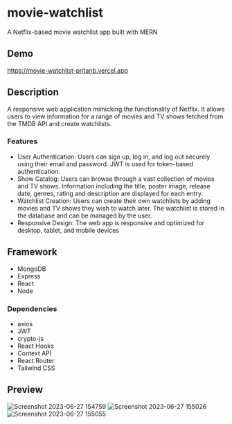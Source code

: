 # movie-watchlist
A Netflix-based movie watchlist app built with MERN

## Demo
https://movie-watchlist-pritanb.vercel.app

## Description
A responsive web application mimicking the functionality of Netflix. It allows users to view information for a range of movies and TV shows fetched from the TMDB API and create watchlists. 
### Features
- User Authentication: Users can sign up, log in, and log out securely using their email and password. JWT is used for token-based authentication.
- Show Catalog: Users can browse through a vast collection of movies and TV shows. Information including the title, poster image, release date, genres, rating and description are displayed for each entry.
- Watchlist Creation: Users can create their own watchlists by adding movies and TV shows they wish to watch later. The watchlist is stored in the database and can be managed by the user.
- Responsive Design: The web app is responsive and optimized for desktop, tablet, and mobile devices

## Framework
- MongoDB
- Express
- React
- Node
  
### Dependencies
- axios
- JWT
- crypto-js
- React Hooks
- Context API
- React Router 
- Tailwind CSS
  
## Preview
![Screenshot 2023-06-27 154759](https://github.com/pritanb/movie-watchlist/assets/67801415/f93b5d57-43e1-416c-8339-bc21b6c8046a)
![Screenshot 2023-06-27 155026](https://github.com/pritanb/movie-watchlist/assets/67801415/3690b24d-378d-4ada-9cae-b8370af56ca5)
![Screenshot 2023-06-27 155055](https://github.com/pritanb/movie-watchlist/assets/67801415/5b9b64db-7e80-49ca-b929-586611c2af95)


